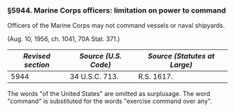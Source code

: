 ### §5944. Marine Corps officers: limitation on power to command ###

Officers of the Marine Corps may not command vessels or naval shipyards.

(Aug. 10, 1956, ch. 1041, 70A Stat. 371.)

|*Revised section*|*Source (U.S. Code)*|*Source (Statutes at Large)*|
|-----------------|--------------------|----------------------------|
|      5944       |   34 U.S.C. 713.   |         R.S. 1617.         |

The words "of the United States" are omitted as surplusage. The word "command" is substituted for the words "exercise command over any".